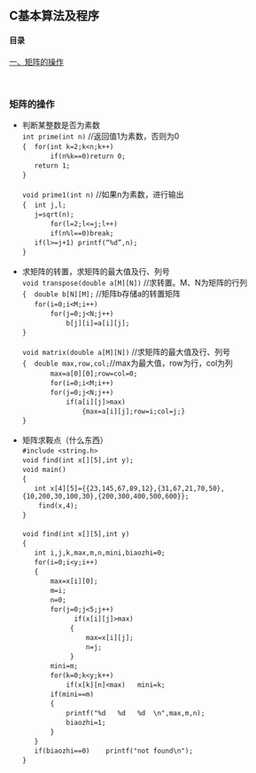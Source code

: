 ## C基本算法及程序

#### 目录
<a href="#git01">一、矩阵的操作<br>

<a name="git01"><br>
### 矩阵的操作
* 判断某整数是否为素数<br>
`int prime(int n)`  //返回值1为素数，否则为0<br>
`{ 	for(int k=2;k<n;k++)`<br>
`		if(n%k==0)return 0;`<br>
`	return 1;`<br>
`}`<br><br>
`void prime1(int n)`  //如果n为素数，进行输出<br>
`{ 	int j,l;`<br>
`	j=sqrt(n);`<br>
`       for(l=2;l<=j;l++)`<br>
`		if(n%l==0)break;`<br>
`	if(l>=j+1) printf(“%d”,n);`<br>
`}`<br><br>
* 求矩阵的转置，求矩阵的最大值及行、列号<br>
`void transpose(double a[M][N])` //求转置。M、N为矩阵的行列<br>
`{	double b[N][M];`  //矩阵b存储a的转置矩阵<br>
`	for(i=0;i<M;i++)`<br>
`		for(j=0;j<N;j++)`<br>
`			b[j][i]=a[i][j];`<br>
`}`<br><br>
`void matrix(double a[M][N])` //求矩阵的最大值及行、列号<br>
`{	double max,row,col;`//max为最大值，row为行，col为列<br>
`      	max=a[0][0];row=col=0;`<br>
`    	for(i=0;i<M;i++)`<br>
`		for(j=0;j<N;j++)`<br>
`			if(a[i][j]>max)`<br>
`				{max=a[i][j];row=i;col=j;}`<br>
`}`<br><br>
* 矩阵求鞍点（什么东西）<br>
`#include <string.h>`<br>
`void find(int x[][5],int y);`<br>
`void main()`<br>
`{`<br>
`	int x[4][5]={{23,145,67,89,12},{31,67,21,70,50},{10,200,30,100,30},{200,300,400,500,600}};`<br>
`    find(x,4);`<br>
`}`<br><br>
`void find(int x[][5],int y)`<br>
`{`<br>
`	int i,j,k,max,m,n,mini,biaozhi=0;`<br>
`	for(i=0;i<y;i++)`<br>
`	{`<br>
`		max=x[i][0];`<br>
`		m=i;`<br>
`		n=0;`<br>
`		for(j=0;j<5;j++)`<br>
`             if(x[i][j]>max)`<br>
`			 {`<br>
`				 max=x[i][j];`<br>
`				 n=j;`<br>
`			 }`<br>
`		mini=m;`<br>
`		for(k=0;k<y;k++)`<br>
`			if(x[k][n]<max)   mini=k;`<br>
`		if(mini==m)`<br>
`		{`<br>
`			printf("%d   %d   %d  \n",max,m,n);`<br>
`			biaozhi=1;`<br>
`		}`<br>
`	}`<br>
`	if(biaozhi==0)    printf("not found\n");`<br>
`}`<br>
